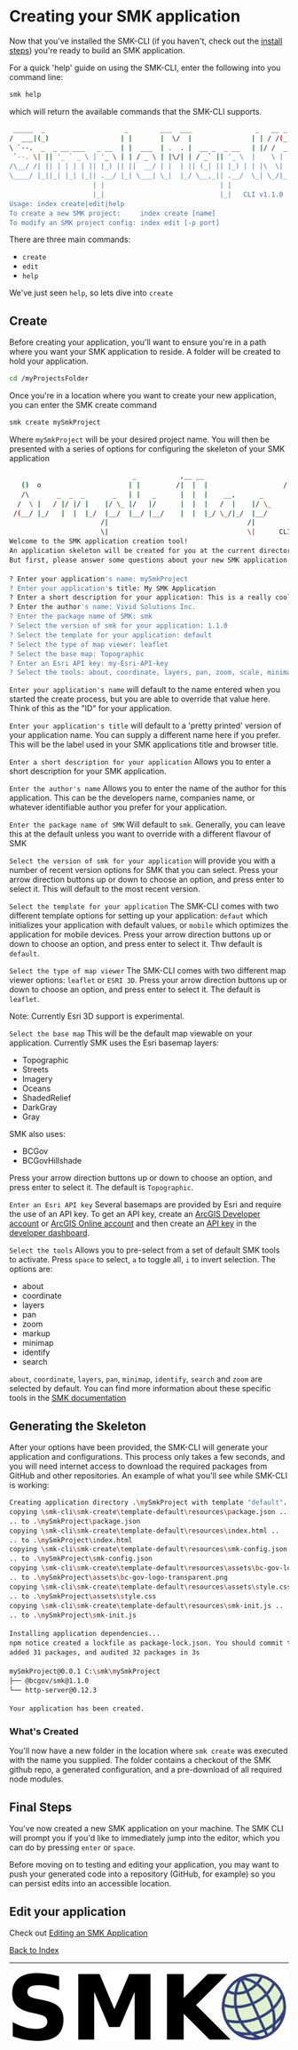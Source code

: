 # Creating your SMK application

Now that you've installed the SMK-CLI (if you haven't, check out the [install steps](installation.md)) you're ready to build an SMK application.

For a quick 'help' guide on using the SMK-CLI, enter the following into you command line:

```bash
smk help
```

which will return the available commands that the SMK-CLI supports.

```bash
 _____  _                    _        ___  ___                _   __ _  _
/  ___|(_)                  | |       |  \/  |               | | / /(_)| |
\ `--.  _  _ __ ___   _ __  | |  ___  | .  . |  __ _  _ __   | |/ /  _ | |_
 `--. \| || '_ ` _ \ | '_ \ | | / _ \ | |\/| | / _` || '_ \  |    \ | || __|
/\__/ /| || | | | | || |_) || ||  __/ | |  | || (_| || |_) | | |\  \| || |_
\____/ |_||_| |_| |_|| .__/ |_| \___| \_|  |_/ \__,_|| .__/  \_| \_/|_| \__|
                     | |                             | |
                     |_|                             |_|   CLI v1.1.0
Usage: index create|edit|help
To create a new SMK project:     index create [name]
To modify an SMK project config: index edit [-p port]
```

There are three main commands:

- `create`
- `edit`
- `help`

We've just seen `help`, so lets dive into `create`

## Create

Before creating your application, you'll want to ensure you're in a path where you want your SMK application to reside. A folder will be created to hold your application.

```bash
cd /myProjectsFolder
```

Once you're in a location where you want to create your new application, you can enter the SMK create command

```bash
smk create mySmkProject
```

Where `mySmkProject` will be your desired project name. You will then be presented with a series of options for configuring the skeleton of your SMK application

```bash
                               _           ,__ __                     ,
   ()  o                      | |         /|  |  |                   /|   /  o
   /\       _  _  _       _   | |   _      |  |  |    __,      _      |__/       _|_
  /  \ |   / |/ |/ |    |/ \_ |/   |/      |  |  |   /  |    |/ \_    | \    |    |
 /(__/ |_/   |  |  |_/  |__/  |__/ |__/    |  |  |_/ \_/|_/  |__/     |  \_/ |_/  |_/
                       /|                                   /|
                       \|                                   \|      CLI v1.1.0
Welcome to the SMK application creation tool!
An application skeleton will be created for you at the current directory.
But first, please answer some questions about your new SMK application.

? Enter your application's name: mySmkProject
? Enter your application's title: My SMK Application
? Enter a short description for your application: This is a really cool map
? Enter the author's name: Vivid Solutions Inc.
? Enter the package name of SMK: smk
? Select the version of smk for your application: 1.1.0
? Select the template for your application: default
? Select the type of map viewer: leaflet
? Select the base map: Topographic
? Enter an Esri API key: my-Esri-API-key
? Select the tools: about, coordinate, layers, pan, zoom, scale, minimap, identify, search
```

`Enter your application's name` will default to the name entered when you started the create process, but you are able to override that value here. Think of this as the "ID" for your application.

`Enter your application's title` will default to a 'pretty printed' version of your application name. You can supply a different name here if you prefer. This will be the label used in your SMK applications title and browser title.

`Enter a short description for your application` Allows you to enter a short description for your SMK application.

`Enter the author's name` Allows you to enter the name of the author for this application. This can be the developers name, companies name, or whatever identifiable author you prefer for your application.

`Enter the package name of SMK` Will default to `smk`. Generally, you can leave this at the default unless you want to override with a different flavour of SMK

`Select the version of smk for your application` will provide you with a number of recent version options for SMK that you can select. Press your arrow direction buttons up or down to choose an option, and press enter to select it. This will default to the most recent version.

`Select the template for your application` The SMK-CLI comes with two different template options for setting up your application: `defaut` which initializes your application with default values, or `mobile` which optimizes the application for mobile devices. Press your arrow direction buttons up or down to choose an option, and press enter to select it. Thw default is `default`.

`Select the type of map viewer` The SMK-CLI comes with two different map viewer options: `leaflet` or `ESRI 3D`. Press your arrow direction buttons up or down to choose an option, and press enter to select it. The default is `leaflet`.

Note: Currently Esri 3D support is experimental.

`Select the base map` This will be the default map viewable on your application. Currently SMK uses the Esri basemap layers:

- Topographic
- Streets
- Imagery
- Oceans
- ShadedRelief
- DarkGray
- Gray

SMK also uses:

- BCGov
- BCGovHillshade

Press your arrow direction buttons up or down to choose an option, and press enter to select it. The default is `Topographic`.

`Enter an Esri API key` Several basemaps are provided by Esri and require the use of an API key. To get an API key, create an [ArcGIS Developer account](https://developers.arcgis.com/sign-up/) or [ArcGIS Online account](https://www.esri.com/en-us/arcgis/products/arcgis-online/trial) and then create an [API key](https://developers.arcgis.com/documentation/mapping-apis-and-services/security/api-keys/) in the [developer dashboard](https://developers.arcgis.com/dashboard/).

`Select the tools` Allows you to pre-select from a set of default SMK tools to activate. Press `space` to select, `a` to toggle all, `i` to invert selection. The options are:

- about
- coordinate
- layers
- pan
- zoom
- markup
- minimap
- identify
- search

`about`, `coordinate`, `layers`, `pan`,  `minimap`, `identify`, `search` and `zoom` are selected by default. You can find more information about these specific tools in the [SMK documentation](https://bcgov.github.io/smk/)

## Generating the Skeleton

After your options have been provided, the SMK-CLI will generate your application and configurations. This process only takes a few seconds, and you will need internet access to download the required packages from GitHub and other repositories. An example of what you'll see while SMK-CLI is working:

```bash
Creating application directory .\mySmkProject with template "default"...
copying \smk-cli\smk-create\template-default\resources\package.json ..
.. to .\mySmkProject\package.json
copying \smk-cli\smk-create\template-default\resources\index.html ..
.. to .\mySmkProject\index.html
copying \smk-cli\smk-create\template-default\resources\smk-config.json ..
.. to .\mySmkProject\smk-config.json
copying \smk-cli\smk-create\template-default\resources\assets\bc-gov-logo-transparent.png ..
.. to .\mySmkProject\assets\bc-gov-logo-transparent.png
copying \smk-cli\smk-create\template-default\resources\assets\style.css ..
.. to .\mySmkProject\assets\style.css
copying \smk-cli\smk-create\template-default\resources\smk-init.js ..
.. to .\mySmkProject\smk-init.js

Installing application dependencies...
npm notice created a lockfile as package-lock.json. You should commit this file.
added 31 packages, and audited 32 packages in 3s

mySmkProject@0.0.1 C:\smk\mySmkProject
├── @bcgov/smk@1.1.0
└── http-server@0.12.3

Your application has been created.
```

### What's Created

You'll now have a new folder in the location where `smk create` was executed with the name you supplied. The folder contains a checkout of the SMK github repo, a generated configuration, and a pre-download of all required node modules.

## Final Steps

You've now created a new SMK application on your machine. The SMK CLI will prompt you if you'd like to immediately jump into the editor, which you can do by pressing `enter` or `space`.

Before moving on to testing and editing your application, you may want to push your generated code into a repository (GitHub, for example) so you can persist edits into an accessible location.

## Edit your application

Check out [Editing an SMK Application](edit-an-app.md)

[Back to Index](index.md)

---

![logo](smk-logo-sm.png)
